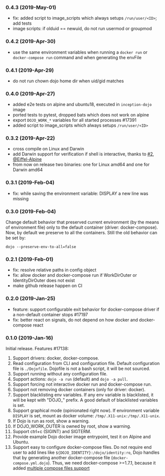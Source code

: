 ### 0.4.3 (2019-May-01)

* fix: added script to image_scripts which always setups `/run/user/<ID>`;
 add tests
* image scripts: if olduid == newuid, do not run usermod or groupmod 

### 0.4.2 (2019-Apr-30)

* use the same environment variables when running a `docker run` or `docker-compose run` command and
when generating the envFile

### 0.4.1 (2019-Apr-29)

* do not run chown dojo home dir when uid/gid matches

### 0.4.0 (2019-Apr-27)

* added e2e tests on alpine and ubuntu18, executed in `inception-dojo` image
* ported tests to pytest, dropped bats which does not work on alpine
* export `DOJO_WORK_*` variables for all started processes \#17391
* added script to image_scripts which always setups `/run/user/<ID>`

### 0.3.2 (2019-Apr-22)

* cross compile on Linux and Darwin
* add Darwin support for verification if shell is interactive, thanks to [#2](https://github.com/ai-traders/dojo/pull/2), [@Eiffel-Alpine](https://github.com/Eiffel-Alpine)
* from now on release two binaries: one for Linux amd64 and one for Darwin amd64

### 0.3.1 (2019-Feb-04)

* fix: while saving the environment variable: DISPLAY a new line was missing

### 0.3.0 (2019-Feb-04)

Change default behavior that preserved current environment (by the means of environment file) only to the default
container (driver: docker-compose). Now, by default we preserve to all the containers. Still the old behavior can
be set by:
```
dojo --preserve-env-to-all=false
```


### 0.2.1 (2019-Feb-01)

* fix: resolve relative paths in config object
* fix: allow docker and docker-compose run if WorkDirOuter or IdentityDirOuter does not exist
* make github release happen on CI

### 0.2.0 (2019-Jan-25)

* feature: support configurable exit behavior for docker-compose driver if a non-default container stops #17197
* fix: better react on signals, do not depend on how docker and docker-compose react

### 0.1.0 (2019-Jan-16)

Initial release. Features #17138:
   1. Support drivers: docker, docker-compose.
   1. Read configuration from CLI and configuration file. Default configuration file is `./Dojofile`. Dojofile is not a bash script, it will be not sourced.
   1. Support running without any configuration file.
   1. Support actions: `dojo -a run` (default) and `dojo -a pull`.
   1. Support forcing not interactive docker run and docker-compose run.
   1. Support not removing docker containers (only for driver: docker).
   1. Support blacklisting env variables. If any env variable is blacklisted, it will be kept with "DOJO_" prefix. A good default of blacklisted variables is set.
   1. Support graphical mode (opinionated right now). If environment variable `DISPLAY` is set, mount as docker volume: `/tmp/.X11-unix:/tmp/.X11-unix`.
   1. If Dojo is run as root, show a warning.
   1. If DOJO_WORK_OUTER is owned by root, show a warning.
   1. Support ctrl+c (SIGINT) and SIGTERM.
   1. Provide example Dojo docker image entrypoint, test it on Alpine and Ubuntu.
   1. Support easy to configure docker-compose files. Do not require end user to add lines like `${DOJO_IDENTITY}:/dojo/identity:ro`,
      Dojo handles that by generating another docker-compose file (`docker-compose.yml.dojo`).
      Thus, we need docker-compose >=1.7.1, because it added [multiple compose files support](https://docs.docker.com/compose/extends/#multiple-compose-files)
